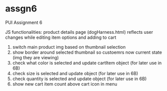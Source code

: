 # assgn6
PUI Assignment 6

JS functionalities:
product details page (dogHarness.html) reflects user changes while editing item options and adding to cart

1. switch main product img based on thumbnail selection
2. show border around selected thumbnail so custoemrs now current state (img they are viewing)
3. check what color is selected and update cartItem object (for later use in 6B)
4. check size is selected and update object (for later use in 6B)
5. check quantity is selected and update object (for later use in 6B)
7. show new cart item count above cart icon in menu
